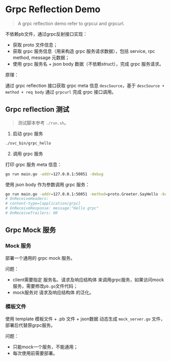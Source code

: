 # Grpc Reflection Demo

> A grpc reflection demo refer to grpcui and grpcurl.
>

不依赖pb文件，通过grpc反射接口实现：

- 获取 proto 文件信息；
- 获取 grpc 服务信息（用来构造 grpc 服务请求数据），包括 service, rpc method, message 元数据；
- 使用 grpc 服务名 + json body 数据（不依赖struct），完成 grpc 服务请求。

原理：

通过 grpc reflection 接口获取 grpc meta 信息 `descSource`，基于 `descSource + method + req body` 通过 `grpcurl` 完成 grpc 接口调用。

## Grpc reflection 测试

> 测试脚本参考 `./run.sh`。
>

1. 启动 grpc 服务

```sh
./svc_bin/grpc_hello
```

2. 调用 grpc 服务

打印 grpc 服务 meta 信息：

```sh
go run main.go -addr=127.0.0.1:50051 -debug
```

使用 json body 作为参数调用 grpc 服务：

```sh
go run main.go -addr=127.0.0.1:50051 -method=proto.Greeter.SayHello -body='{"metadata":[],"data":[{"name":"grpc"}]}'
# OnReceiveHeaders:
# content-type=[application/grpc]
# OnReceiveResponse: message:"Hello grpc"
# OnReceiveTrailers: OK 
```

## Grpc Mock 服务

### Mock 服务

部署一个通用的 grpc mock 服务。

问题：

- client需要指定 服务名、请求及响应结构体 来调用grpc服务，如果访问mock服务，需要修改`pb.go`文件代码；
- mock服务对 请求及响应结构体 的泛化。

### 模板文件

使用 template 模板文件 + .pb 文件 + json数据 动态生成 `mock_server.go` 文件，部署后代替原grpc服务。

问题：

- 只能mock一个服务，不能通用；
- 每次使用前需要部署。


